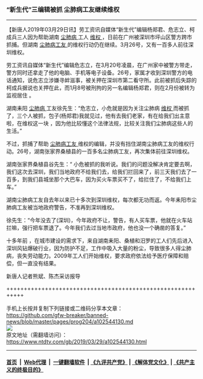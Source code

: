 ### “新生代”三编辑被抓 尘肺病工友继续维权
------------------------

<div class="post_content" itemprop="articleBody">
 <p>
  【新唐人2019年03月29日讯】劳工资讯自媒体“新生代”编辑杨郑君、危志立、柯成兵三人因为帮助湖南
  <a href="https://www.ntdtv.com/gb/尘肺病.htm">
   尘肺病
  </a>
  工人
  <a href="https://www.ntdtv.com/gb/维权.htm">
   维权
  </a>
  ，日前在广州被深圳市坪山区警方跨市抓捕。但湖南
  <a href="https://www.ntdtv.com/gb/尘肺病工友.htm">
   尘肺病工友
  </a>
  的维权行动仍在继续。3月26号，又有一百多人前往深圳维权。
 </p>
 <p>
  劳工资讯自媒体“新生代”编辑危志立，在3月20号凌晨，在广州家中被警方带走，警方同时还拿走了他的电脑、手机等电子设备。26号，家属才收到深圳警方的电话通知，说危志立涉嫌寻衅滋事，被关押在深圳市第二看守所。此前被抓后失踪的柯成兵据说也关押在此，而1月8号被刑拘的另一名编辑杨郑君，则在2月份被转为监视居住 。
 </p>
 <p>
  湖南耒阳
  <a href="https://www.ntdtv.com/gb/尘肺病.htm">
   尘肺病
  </a>
  工友徐先生：“危志立，小危就是因为关注尘肺病
  <a href="https://www.ntdtv.com/gb/维权.htm">
   维权
  </a>
  而被抓了，三个人被抓，包子(杨郑君)我就见过，他有去我们老家，有在给我们出主意啦，在维权这一块 ，因为他比较懂这个法律法规，比较关注我们尘肺病这些人的生活。”
 </p>
 <p>
  不过，抓捕了帮助
  <a href="https://www.ntdtv.com/gb/尘肺病工友.htm">
   尘肺病工友
  </a>
  维权的编辑，并没有挡住湖南尘肺病工友的维权行动。26号，湖南张家界桑植县的一百多名尘肺病工友，再次集体前往深圳维权。
 </p>
 <p>
  湖南张家界桑植县谷先生：“ 小危被抓的我听说。我们的问题没解决肯定要去啊，我们这次去深圳，我们当地政府不给我们去，给我们拦回来了，前三天我们去了一百多，到我们县城坐那个大巴车，因为买火车票买不了，给拦住了，不给我们上车。”
 </p>
 <p>
  湖南尘肺病工友自去年以来已十多次到深圳维权，每次都无功而返。今年耒阳市尘肺病工友被当地政府警告，不准再到深圳维权。
 </p>
 <p>
  徐先生：“今年没去了(深圳)，今年政府不让，警告，有人买车票，他就在火车站拦嘛，强行把车票退了。今年我们去过当地市政府，他也没一个确凿的答复。”
 </p>
 <p>
  十多年前 ，在城市建设的需求下，来自湖南耒阳、桑植和汨罗的工人们先后进入深圳风钻爆破行业，因为防护不足，工作中吸入大量的粉尘，导致很多人得尘肺病，丧失劳动能力。2009年工人们开始维权，要求政府依法给予医疗保障和赔偿，但一直没有结果。
 </p>
 <p>
  新唐人记者熊斌、陈杰采访报导
 </p>
 <div class="single_ad">
 </div>
</div>

+++++++++++++++++++++++++++++++++++++++++++++++++++++++++++<br/><br/>
手机上长按并复制下列链接或二维码分享本文章：<br/>
https://github.com/gfw-breaker/banned-news/blob/master/pages/prog204/a102544130.md <br/>
<a href='https://github.com/gfw-breaker/banned-news/blob/master/pages/prog204/a102544130.md'><img src='https://github.com/gfw-breaker/banned-news/blob/master/pages/prog204/a102544130.md.png'/></a> <br/>
原文地址（需翻墙访问）：https://www.ntdtv.com/gb/2019/03/29/a102544130.html


------------------------
#### [首页](https://github.com/gfw-breaker/banned-news/blob/master/README.md) &nbsp;|&nbsp; [Web代理](https://github.com/labour-camp/helloworld) &nbsp;|&nbsp; [一键翻墙软件](https://github.com/gfw-breaker/nogfw/blob/master/README.md) &nbsp;| [《九评共产党》](https://github.com/gfw-breaker/9ping.md/blob/master/README.md#九评之一评共产党是什么) | [《解体党文化》](https://github.com/gfw-breaker/jtdwh.md/blob/master/README.md) | [《共产主义的终极目的》](https://github.com/gfw-breaker/gczydzjmd.md/blob/master/README.md)

